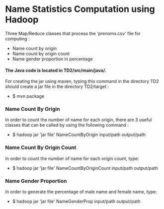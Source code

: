 # Name Statistics Computation using Hadoop

Three Map/Reduce classes that process the 'prenoms.csv' file for computing :
- Name count by origin
- Name count by origin count
- Name gender proportion in percentage

#### The Java code is located in TD2/src/main/java/.

For creating the jar using maven, typing this command in the directory TD2 should create a jar file in the directory TD2/target :
- $ mvn package

### Name Count By Origin
In order to count the number of name for each origin, there are 3 useful classes that can be called by using the following command :
- $ hadoop jar 'jar file' NameCountByOrigin input/path output/path

### Name Count By Origin Count
In order to count the number of name for each origin count, type:
- $ hadoop jar 'jar file' NameCountByOriginCount input/path output/path

### Name Gender Proportion
In order to generate the percentage of male name and female name, type:
- $ hadoop jar 'jar file' NameGenderProp input/path output/path
